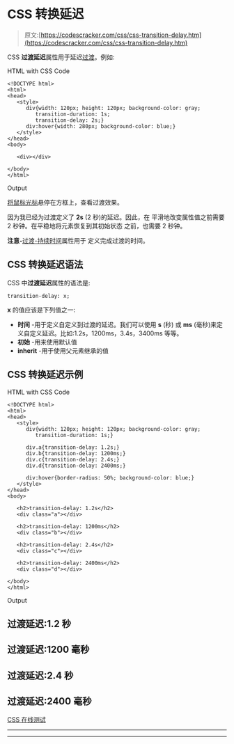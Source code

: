 # CSS 转换延迟

> 原文:[https://codescracker.com/css/css-transition-delay.htm](https://codescracker.com/css/css-transition-delay.htm)

CSS **过渡延迟**属性用于延迟[过渡](/css/css-transitions.htm)。例如:

HTML with CSS Code

```
<!DOCTYPE html>
<html>
<head>
   <style>
      div{width: 120px; height: 120px; background-color: gray;
         transition-duration: 1s;
         transition-delay: 2s;}
      div:hover{width: 280px; background-color: blue;}
   </style>
</head>
<body>

   <div></div>

</body>
</html>
```

Output

<u>将鼠标光标</u>悬停在方框上，查看过渡效果。

因为我已经为过渡定义了 **2s** (2 秒)的延迟。因此，在 平滑地改变属性值之前需要 2 秒钟。在平稳地将元素恢复到其初始状态 之前，也需要 2 秒钟。

**注意-**[过渡-持续时间](/css/css-transition-duration.htm)属性用于 定义完成过渡的时间。

## CSS 转换延迟语法

CSS 中**过渡延迟**属性的语法是:

```
transition-delay: x;
```

**x** 的值应该是下列值之一:

*   **时间** -用于定义自定义到过渡的延迟。我们可以使用 **s** (秒) 或 **ms** (毫秒)来定义自定义延迟。比如:1.2s，1200ms，3.4s，3400ms 等等。
*   **初始** -用来使用默认值
*   **inherit** -用于使用父元素继承的值

## CSS 转换延迟示例

HTML with CSS Code

```
<!DOCTYPE html>
<html>
<head>
   <style>
      div{width: 120px; height: 120px; background-color: gray;
         transition-duration: 1s;}

      div.a{transition-delay: 1.2s;}
      div.b{transition-delay: 1200ms;}
      div.c{transition-delay: 2.4s;}
      div.d{transition-delay: 2400ms;}

      div:hover{border-radius: 50%; background-color: blue;}
   </style>
</head>
<body>

   <h2>transition-delay: 1.2s</h2>
   <div class="a"></div>

   <h2>transition-delay: 1200ms</h2>
   <div class="b"></div>

   <h2>transition-delay: 2.4s</h2>
   <div class="c"></div>

   <h2>transition-delay: 2400ms</h2>
   <div class="d"></div>

</body>
</html>
```

Output

## 过渡延迟:1.2 秒

## 过渡延迟:1200 毫秒

## 过渡延迟:2.4 秒

## 过渡延迟:2400 毫秒

[CSS 在线测试](/exam/showtest.php?subid=5)

* * *

* * *